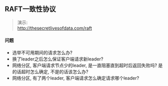 
## RAFT一致性协议

> 演示:<br/>
> http://thesecretlivesofdata.com/raft
 
 
#### 问题
- 选举不可用期间的请求怎么办?
- 换了leader之后怎么保证客户端请求新leader?
- 网络分区, 客户端请求节点少的leader, 是一直阻塞直到超时后返回失败吗? 是的话超时怎么确定, 不是的话该怎么办?
- 网络分区, 有了两个leader, 客户端请求怎么确定请求哪个leader?